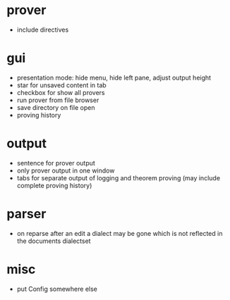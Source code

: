 # prover
* include directives

# gui
* presentation mode: hide menu, hide left pane, adjust output height
* star for unsaved content in tab
* checkbox for show all provers
* run prover from file browser
* save directory on file open
* proving history

# output
* sentence for prover output
* only prover output in one window
* tabs for separate output of logging and theorem proving (may include complete proving history)

# parser
* on reparse after an edit a dialect may be gone which is not reflected in the documents dialectset

# misc
* put Config somewhere else